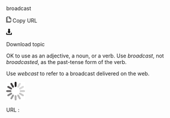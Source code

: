 # 

broadcast

![Copy URL](media/broadcast/Copy.png)
Copy URL

![Download](media/broadcast/Download.png)

Download topic

OK to use as an adjective, a noun, or a verb. Use *broadcast*, not *broadcasted*, as the past-tense form of the verb.

Use *webcast* to refer to a broadcast delivered on the web.

![In progress](media/broadcast/activity-large.gif)

URL :

